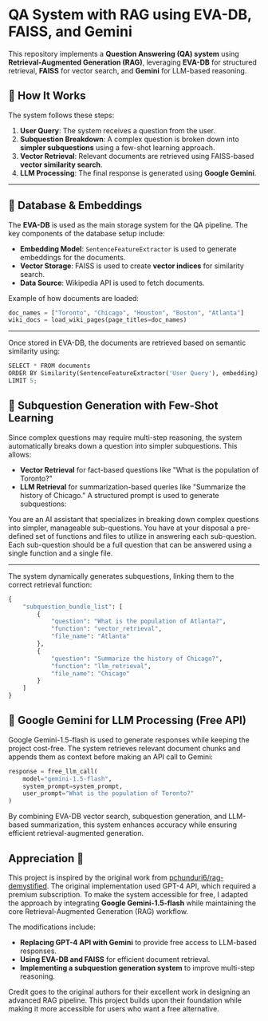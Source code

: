 # QA System with RAG using EVA-DB, FAISS, and Gemini

This repository implements a **Question Answering (QA) system** using **Retrieval-Augmented Generation (RAG)**, leveraging **EVA-DB** for structured retrieval, **FAISS** for vector search, and **Gemini** for LLM-based reasoning. 

## 🔹 How It Works

The system follows these steps:

1. **User Query**: The system receives a question from the user.
2. **Subquestion Breakdown**: A complex question is broken down into **simpler subquestions** using a few-shot learning approach.
3. **Vector Retrieval**: Relevant documents are retrieved using FAISS-based **vector similarity search**.
4. **LLM Processing**: The final response is generated using **Google Gemini**.



---

## 🔹 Database & Embeddings

The **EVA-DB** is used as the main storage system for the QA pipeline. The key components of the database setup include:

- **Embedding Model**: `SentenceFeatureExtractor` is used to generate embeddings for the documents.
- **Vector Storage**: FAISS is used to create **vector indices** for similarity search.
- **Data Source**: Wikipedia API is used to fetch documents.

Example of how documents are loaded:

```python
doc_names = ["Toronto", "Chicago", "Houston", "Boston", "Atlanta"]
wiki_docs = load_wiki_pages(page_titles=doc_names)
```

---
Once stored in EVA-DB, the documents are retrieved based on semantic similarity using:
```python 
SELECT * FROM documents
ORDER BY Similarity(SentenceFeatureExtractor('User Query'), embedding)
LIMIT 5;
```

## 🔹 Subquestion Generation with Few-Shot Learning

Since complex questions may require multi-step reasoning, the system automatically breaks down a question into simpler subquestions. This allows:
- **Vector Retrieval** for fact-based questions like "What is the population of Toronto?"
- **LLM Retrieval** for summarization-based queries like "Summarize the history of Chicago."
A structured prompt is used to generate subquestions:

You are an AI assistant that specializes in breaking down complex questions into simpler, manageable sub-questions.
You have at your disposal a pre-defined set of functions and files to utilize in answering each sub-question.
Each sub-question should be a full question that can be answered using a single function and a single file.

---

The system dynamically generates subquestions, linking them to the correct retrieval function:

```python
{
    "subquestion_bundle_list": [
        {
            "question": "What is the population of Atlanta?",
            "function": "vector_retrieval",
            "file_name": "Atlanta"
        },
        {
            "question": "Summarize the history of Chicago?",
            "function": "llm_retrieval",
            "file_name": "Chicago"
        }
    ]
}
``` 

## 🔹 Google Gemini for LLM Processing (Free API)

Google Gemini-1.5-flash is used to generate responses while keeping the project cost-free. The system retrieves relevant document chunks and appends them as context before making an API call to Gemini:

```python
response = free_llm_call(
    model="gemini-1.5-flash",
    system_prompt=system_prompt,
    user_prompt="What is the population of Toronto?"
)
```
By combining EVA-DB vector search, subquestion generation, and LLM-based summarization, this system enhances accuracy while ensuring efficient retrieval-augmented generation.


## Appreciation 🙌

This project is inspired by the original work from [pchunduri6/rag-demystified](https://github.com/pchunduri6/rag-demystified). The original implementation used GPT-4 API, which required a premium subscription. To make the system accessible for free, I adapted the approach by integrating **Google Gemini-1.5-flash** while maintaining the core Retrieval-Augmented Generation (RAG) workflow.

The modifications include:
- **Replacing GPT-4 API with Gemini** to provide free access to LLM-based responses.
- **Using EVA-DB and FAISS** for efficient document retrieval.
- **Implementing a subquestion generation system** to improve multi-step reasoning.

Credit goes to the original authors for their excellent work in designing an advanced RAG pipeline. This project builds upon their foundation while making it more accessible for users who want a free alternative.


